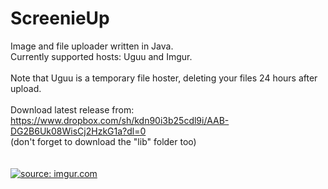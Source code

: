 # ScreenieUp
Image and file uploader written in Java. <br />
Currently supported hosts: Uguu and Imgur.<br />
<br />
Note that Uguu is a temporary file hoster, deleting your files 24 hours after upload.<br />
<br />
Download latest release from:<br />
https://www.dropbox.com/sh/kdn90i3b25cdl9i/AAB-DG2B6Uk08WisCj2HzkG1a?dl=0 <br />
(don't forget to download the "lib" folder too)<br />
<br />
<br />
<a href="http://imgur.com/YbEHbdp"><img src="http://i.imgur.com/YbEHbdp.png" title="source: imgur.com" /></a>
